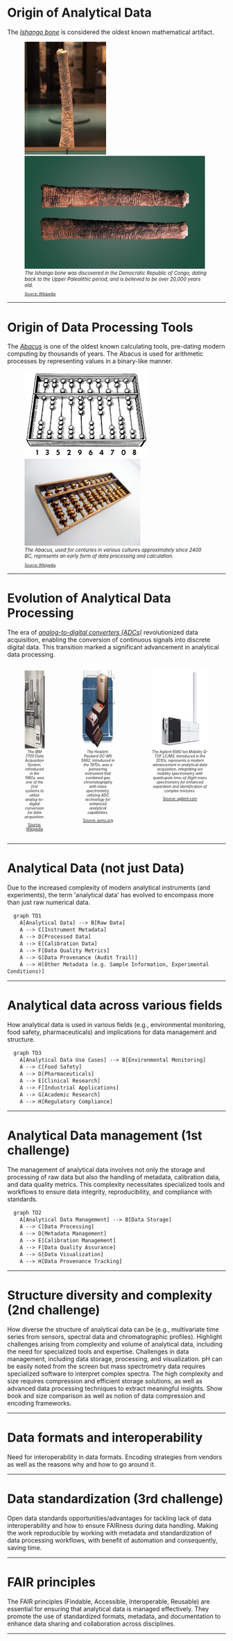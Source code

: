 # Origin of Analytical Data

The [*Ishango bone*](https://en.wikipedia.org/wiki/Ishango_bone) is considered the oldest known mathematical artifact.

<figure>
  <img src="resources\figures\01_analyticalDataChallenges\Ishango_bone.jpg" data-preview-image alt="Ishango bone" height="260" style="display:inline-block; vertical-align:center; margin-right:10px;"/>
  <img src="resources\figures\01_analyticalDataChallenges\Ishango_bone_2.jpeg" data-preview-image alt="Another figure" height="260" style="display:inline-block; vertical-align:center;"/>
  <figcaption style="font-size: 0.8em;"><em>The Ishango bone was discovered in the Democratic Republic of Congo, dating back to the Upper Paleolithic period, and is believed to be over 20,000 years old.</em></figcaption>
  <p style="font-size: 0.6em;"><a href="https://en.wikipedia.org/wiki/Ishango_bone">Source: Wikipedia</a></p>
</figure>

---

# Origin of Data Processing Tools

The [*Abacus*](https://en.wikipedia.org/wiki/Abacus) is one of the oldest known calculating tools, pre-dating modern computing by thousands of years. The Abacus is used for arithmetic processes by representing values in a binary-like manner.

<figure>
  <img src="resources/figures/01_analyticalDataChallenges/Abacus.png" data-preview-image alt="Abacus" height="200" style="display:inline-block; vertical-align:center; margin-right:10px;"/>
  <img src="resources/figures/01_analyticalDataChallenges/Abacus_2.jpg" data-preview-image alt="Another figure" height="200" style="display:inline-block; vertical-align:center;"/>
  <figcaption style="font-size: 0.8em;"><em>The Abacus, used for centuries in various cultures approximately since 2400 BC, represents an early form of data processing and calculation.</em></figcaption>
  <p style="font-size: 0.6em;"><a href="https://en.wikipedia.org/wiki/Abacus">Source: Wikipedia</a></p>
</figure>

---

# Evolution of Analytical Data Processing

The era of [*analog-to-digital converters (ADCs)*](https://dewesoft.com/blog/history-of-analog-to-digital-converters) revolutionized data acquisition, enabling the conversion of continuous signals into discrete digital data. This transition marked a significant advancement in analytical data processing.

<div style="display: flex; align-items: flex-start;">
  <div style="text-align: center;">
    <figure>
      <img src="resources/figures/01_analyticalDataChallenges/IBM_7700_System_Photo.png" data-preview-image alt="IBM 7700" height="180" style="display:inline-block; vertical-align:center; margin-right:10px;"/>
      <figcaption style="font-size: 0.6em;"><em>The IBM 7700 Data Acquisition System, introduced in the 1960s, was one of the first systems to utilize analog-to-digital conversion for data acquisition.</em></figcaption>
      <p style="font-size: 0.6em;"><a href="https://en.wikipedia.org/wiki/IBM_7700_Data_Acquisition_System">Source: Wikipedia</a></p>
    </figure>
  </div>

  <div style="width: 20px;"></div>

  <div style="text-align: center;">
    <figure>
      <img src="resources/figures/01_analyticalDataChallenges/Hewlett-Packard GC-MS 5992.png" data-preview-image alt="HP GC-MS 5992" height="180" style="display:inline-block; vertical-align:center; margin-right:10px;"/>
      <figcaption style="font-size: 0.6em;"><em>The Hewlett-Packard GC-MS 5992, introduced in the 1970s, was a pioneering instrument that combined gas chromatography with mass spectrometry, utilizing ADC technology for enhanced analytical capabilities.
      </em></figcaption>
      <p style="font-size: 0.6em;"><a href="https://www.asms.org/docs/history-posters/hp5992.pdf?sfvrsn=2">Source: asms.org</a></p>
    </figure>
  </div>

  <div style="width: 20px;"></div>

  <div style="text-align: center;">
    <figure>
      <img src="resources/figures/01_analyticalDataChallenges/Agilent IM-QTOF.webp" data-preview-image alt="Agilent IM-QTOF" height="180" style="display:inline-block; vertical-align:center; margin-right:10px;"/>
      <figcaption style="font-size: 0.6em;"><em>The Agilent 6560 Ion Mobility Q-TOF LC/MS, introduced in the 2010s, represents a modern advancement in analytical data acquisition, integrating ion mobility spectrometry with quadrupole time-of-flight mass spectrometry for enhanced separation and identification of complex mixtures.
      </em></figcaption>
      <p style="font-size: 0.6em;"><a href="https://www.agilent.com/en/product/liquid-chromatography-mass-spectrometry-lc-ms/lc-ms-instruments/quadrupole-time-of-flight-lc-ms/6560-ion-mobility-lc-q-tof">Source: agilent.com</a></p>
    </figure>
  </div>
</div>

---

# Analytical Data (not just Data)

Due to the increased complexity of modern analytical instruments (and experiments), the term 'analytical data' has evolved to encompass more than just raw numerical data.

```mermaid
  graph TD1
    A[Analytical Data] --> B[Raw Data]
    A --> C[Instrument Metadata]
    A --> D[Processed Data]
    A --> E[Calibration Data]
    A --> F[Data Quality Metrics]
    A --> G[Data Provenance (Audit Trail)]
    A --> H[Other Metadata (e.g. Sample Information, Experimental Conditions)]
```

---

# Analytical data across various fields

How analytical data is used in various fields (e.g., environmental monitoring, food safety, pharmaceuticals) and implications for data management and structure.

```mermaid
  graph TD3
    A[Analytical Data Use Cases] --> B[Environmental Monitoring]
    A --> C[Food Safety]
    A --> D[Pharmaceuticals]
    A --> E[Clinical Research]
    A --> F[Industrial Applications]
    A --> G[Academic Research]
    A --> H[Regulatory Compliance]
```

---

# Analytical Data management (1st challenge)

The management of analytical data involves not only the storage and processing of raw data but also the handling of metadata, calibration data, and data quality metrics. This complexity necessitates specialized tools and workflows to ensure data integrity, reproducibility, and compliance with standards.

```mermaid
  graph TD2
    A[Analytical Data Management] --> B[Data Storage]
    A --> C[Data Processing]
    A --> D[Metadata Management]
    A --> E[Calibration Management]
    A --> F[Data Quality Assurance]
    A --> G[Data Visualization]
    A --> H[Data Provenance Tracking]
```

---

# Structure diversity and complexity (2nd challenge)

How diverse the structure of analytical data can be (e.g., multivariate time series from sensors, spectral data and chromatographic profiles).
Highlight challenges arising from complexity and volume of analytical data, including the need for specialized tools and expertise.
Challenges in data management, including data storage, processing, and visualization.
pH can be easily noted from the screen but mass spectrometry data requires specialized software to interpret complex spectra.
The high complexity and size requires compression and efficient storage solutions, as well as advanced data processing techniques to extract meaningful insights.
Show book and size comparison as well as notion of data compression and encoding frameworks.

---

# Data formats and interoperability

Need for interoperability in data formats. Encoding strategies from vendors as well as the reasons why and how to go around it.

---

# Data standardization (3rd challenge)

Open data standards opportunities/advantages for tackling lack of data interoperability and how to ensure FAIRness during data handling. Making the work reproducible by working with metadata and standardization of data processing workflows, with benefit of automation and consequently, saving time.

---

# FAIR principles

The FAIR principles (Findable, Accessible, Interoperable, Reusable) are essential for ensuring that analytical data is managed effectively. They promote the use of standardized formats, metadata, and documentation to enhance data sharing and collaboration across disciplines.

---